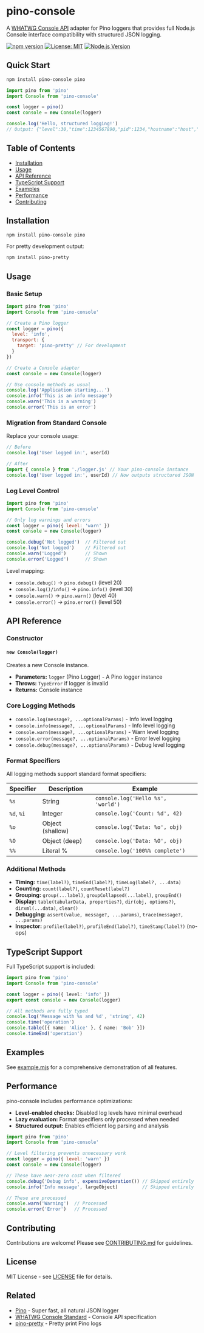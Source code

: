 # pino-console

A [WHATWG Console API](https://console.spec.whatwg.org/) adapter for Pino loggers that provides full Node.js Console interface compatibility with structured JSON logging.

[![npm version](https://img.shields.io/npm/v/pino-console.svg)](https://www.npmjs.com/package/pino-console)
[![License: MIT](https://img.shields.io/badge/License-MIT-yellow.svg)](https://opensource.org/licenses/MIT)
[![Node.js Version](https://img.shields.io/node/v/pino-console.svg)](https://nodejs.org/)

## Quick Start

```bash
npm install pino-console pino
```

```javascript
import pino from 'pino'
import Console from 'pino-console'

const logger = pino()
const console = new Console(logger)

console.log('Hello, structured logging!')
// Output: {"level":30,"time":1234567890,"pid":1234,"hostname":"host","msg":"Hello, structured logging!"}
```

## Table of Contents

- [Installation](#installation)
- [Usage](#usage)
- [API Reference](#api-reference)
- [TypeScript Support](#typescript-support)
- [Examples](#examples)
- [Performance](#performance)
- [Contributing](#contributing)

## Installation

```bash
npm install pino-console pino
```

For pretty development output:
```bash
npm install pino-pretty
```

## Usage

### Basic Setup

```javascript
import pino from 'pino'
import Console from 'pino-console'

// Create a Pino logger
const logger = pino({
  level: 'info',
  transport: {
    target: 'pino-pretty' // For development
  }
})

// Create a Console adapter
const console = new Console(logger)

// Use console methods as usual
console.log('Application starting...')
console.info('This is an info message')
console.warn('This is a warning')
console.error('This is an error')
```

### Migration from Standard Console

Replace your console usage:

```javascript
// Before
console.log('User logged in:', userId)

// After
import { console } from './logger.js' // Your pino-console instance
console.log('User logged in:', userId) // Now outputs structured JSON
```

### Log Level Control

```javascript
import pino from 'pino'
import Console from 'pino-console'

// Only log warnings and errors
const logger = pino({ level: 'warn' })
const console = new Console(logger)

console.debug('Not logged')  // Filtered out
console.log('Not logged')    // Filtered out
console.warn('Logged')       // Shown
console.error('Logged')      // Shown
```

Level mapping:
- `console.debug()` → `pino.debug()` (level 20)
- `console.log()/info()` → `pino.info()` (level 30)
- `console.warn()` → `pino.warn()` (level 40)
- `console.error()` → `pino.error()` (level 50)

## API Reference

### Constructor

#### `new Console(logger)`

Creates a new Console instance.

- **Parameters:** `logger` (Pino Logger) - A Pino logger instance
- **Throws:** `TypeError` if logger is invalid
- **Returns:** Console instance

### Core Logging Methods

- `console.log(message?, ...optionalParams)` - Info level logging
- `console.info(message?, ...optionalParams)` - Info level logging
- `console.warn(message?, ...optionalParams)` - Warn level logging
- `console.error(message?, ...optionalParams)` - Error level logging
- `console.debug(message?, ...optionalParams)` - Debug level logging

### Format Specifiers

All logging methods support standard format specifiers:

| Specifier | Description | Example |
|-----------|-------------|---------|
| `%s` | String | `console.log('Hello %s', 'world')` |
| `%d`, `%i` | Integer | `console.log('Count: %d', 42)` |
| `%o` | Object (shallow) | `console.log('Data: %o', obj)` |
| `%O` | Object (deep) | `console.log('Data: %O', obj)` |
| `%%` | Literal % | `console.log('100%% complete')` |

### Additional Methods

- **Timing:** `time(label?)`, `timeEnd(label?)`, `timeLog(label?, ...data)`
- **Counting:** `count(label?)`, `countReset(label?)`
- **Grouping:** `group(...label)`, `groupCollapsed(...label)`, `groupEnd()`
- **Display:** `table(tabularData, properties?)`, `dir(obj, options?)`, `dirxml(...data)`, `clear()`
- **Debugging:** `assert(value, message?, ...params)`, `trace(message?, ...params)`
- **Inspector:** `profile(label?)`, `profileEnd(label?)`, `timeStamp(label?)` (no-ops)

## TypeScript Support

Full TypeScript support is included:

```typescript
import pino from 'pino'
import Console from 'pino-console'

const logger = pino({ level: 'info' })
export const console = new Console(logger)

// All methods are fully typed
console.log('Message with %s and %d', 'string', 42)
console.time('operation')
console.table([{ name: 'Alice' }, { name: 'Bob' }])
console.timeEnd('operation')
```

## Examples

See [example.mjs](example.mjs) for a comprehensive demonstration of all features.

## Performance

pino-console includes performance optimizations:

- **Level-enabled checks:** Disabled log levels have minimal overhead
- **Lazy evaluation:** Format specifiers only processed when needed
- **Structured output:** Enables efficient log parsing and analysis

```javascript
import pino from 'pino'
import Console from 'pino-console'

// Level filtering prevents unnecessary work
const logger = pino({ level: 'warn' })
const console = new Console(logger)

// These have near-zero cost when filtered
console.debug('Debug info', expensiveOperation()) // Skipped entirely
console.info('Info message', largeObject)         // Skipped entirely

// These are processed
console.warn('Warning')  // Processed
console.error('Error')   // Processed
```

## Contributing

Contributions are welcome! Please see [CONTRIBUTING.md](CONTRIBUTING.md) for guidelines.

## License

MIT License - see [LICENSE](LICENSE) file for details.

## Related

- [Pino](https://github.com/pinojs/pino) - Super fast, all natural JSON logger
- [WHATWG Console Standard](https://console.spec.whatwg.org/) - Console API specification
- [pino-pretty](https://github.com/pinojs/pino-pretty) - Pretty print Pino logs